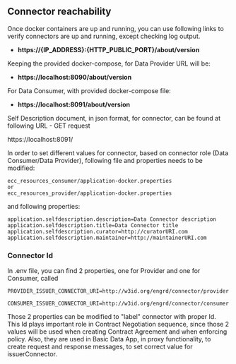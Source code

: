 ## Connector reachability

Once docker containers are up and running, you can use following links to verify connectors are up and running, except checking log output.

* **https://{IP\_ADDRESS}:{HTTP\_PUBLIC\_PORT}/about/version**

Keeping the provided docker-compose, for Data Provider URL will be:

* **https://localhost:8090/about/version**

For Data Consumer, with provided docker-compose file:

* **https://localhost:8091/about/version**

Self Description document, in json format, for connector, can be found at following URL - GET request

https://localhost:8091/

In order to set different values for connector, based on connector role (Data Consumer/Data Provider), following file and properties needs to be modified:

```
ecc_resources_consumer/application-docker.properties
or
ecc_resources_provider/application-docker.properties
```

and following properties:

```
application.selfdescription.description=Data Connector description
application.selfdescription.title=Data Connector title
application.selfdescription.curator=http://curatorURI.com
application.selfdescription.maintainer=http://maintainerURI.com
```

### Connector Id <a href="#connectorid" id="connectorid"></a> 

In .env file, you can find 2 properties, one for Provider and one for Consumer, called

```
PROVIDER_ISSUER_CONNECTOR_URI=http://w3id.org/engrd/connector/provider

CONSUMER_ISSUER_CONNECTOR_URI=http://w3id.org/engrd/connector/consumer

```

Those 2 properties can be modified to "label" connector with proper Id. This Id plays important role in Contract Negotiation sequence, since those 2 values will be used when creating Contract Agreement and when enforcing policy. Also, they are used in Basic Data App, in proxy functionality, to create request and response messages, to set correct value for issuerConnector.

